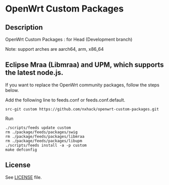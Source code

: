 # OpenWrt Custom Packages

## Description

OpenWrt Custom Packages : for Head (Development branch)

Note: support arches are aarch64, arm, x86_64

## Eclipse Mraa (Libmraa) and UPM, which supports the latest node.js.

If you want to replace the OpenWrt community packages, follow the steps below.

Add the following line to feeds.conf or feeds.conf.default.
```
src-git custom https://github.com/nxhack/openwrt-custom-packages.git
```

Run
```
./scripts/feeds update custom
rm ./package/feeds/packages/swig
rm ./package/feeds/packages/libmraa
rm ./package/feeds/packages/libupm
./scripts/feeds install -a -p custom
make defconfig
```

## License

See [LICENSE](LICENSE) file.
